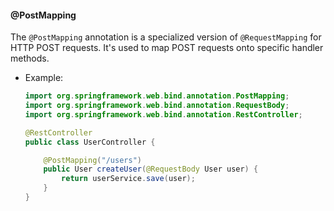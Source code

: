 #### @PostMapping

The `@PostMapping` annotation is a specialized version of `@RequestMapping` for HTTP POST requests. It's used to map POST requests onto specific handler methods.

- Example:
  ```java
  import org.springframework.web.bind.annotation.PostMapping;
  import org.springframework.web.bind.annotation.RequestBody;
  import org.springframework.web.bind.annotation.RestController;

  @RestController
  public class UserController {

      @PostMapping("/users")
      public User createUser(@RequestBody User user) {
          return userService.save(user);
      }
  }
  ```
